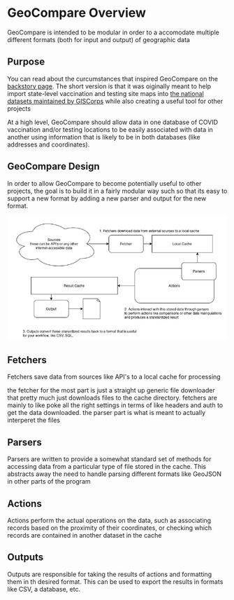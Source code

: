 # GeoCompare Overview

GeoCompare is intended to be modular in order to a accomodate multiple different formats (both for input and output) of geographic data

## Purpose

You can read about the curcumstances that inspired GeoCompare on the [backstory page](./backstory). The short version is that it was oiginally meant to help import state-level vaccination and testing site maps into [the national datasets maintained by GISCorps](https://covid-19-giscorps.hub.arcgis.com/) while also creating a useful tool for other projects

At a high level, GeoCompare should allow data in one database of COVID vaccination and/or testing locations to be easily associated with data in another using information that is likely to be in both databases (like addresses and coordinates). 

## GeoCompare Design

In order to allow GeoCompare to become potentially useful to other projects, the goal is to build it in a fairly modular way such so that its easy to support a new format by adding a new parser and output for the new format. 

![Diagram of GeoCompare Architecture](img/GeoCompare-architecture.png)

## Fetchers
Fetchers save data from sources like API's to a local cache for processing

the fetcher for the most part is just a straight up generic file downloader that pretty much just downloads files to the cache directory. fetchers are mainly to like poke all the right settings in terms of like headers and auth to get the data  downloaded. the parser part is what is meant to actually interperet the files

## Parsers
Parsers are written to provide a somewhat standard set of methods for accessing data from a particular type of file stored in the cache. This abstracts away the need to handle parsing different formats like GeoJSON in other parts of the program

## Actions
Actions perform the actual operations on the data, such as associating records based on the proximity of their coordinates, or checking which records are contained in another dataset in the cache

## Outputs
Outputs are responsible for taking the results of actions and formatting them in th desired format.  This can be used to export the results in formats like CSV, a database, etc.
